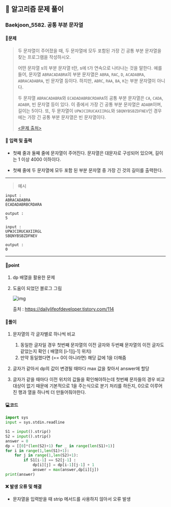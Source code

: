 ## 🐌 알고리즘 문제 풀이

### Baekjoon_5582. 공통 부분 문자열

#### 📒문제

> 두 문자열이 주어졌을 때, 두 문자열에 모두 포함된 가장 긴 공통 부분 문자열을 찾는 프로그램을 작성하시오.
>
> 어떤 문자열 s의 부분 문자열 t란, s에 t가 연속으로 나타나는 것을 말한다. 예를 들어, 문자열 `ABRACADABRA`의 부분 문자열은 `ABRA`, `RAC`, `D`, `ACADABRA`, `ABRACADABRA`, 빈 문자열 등이다. 하지만, `ABRC`, `RAA`, `BA`, `K`는 부분 문자열이 아니다.
>
> 두 문자열 `ABRACADABRA`와 `ECADADABRBCRDARA`의 공통 부분 문자열은 `CA`, `CADA`, `ADABR`, 빈 문자열 등이 있다. 이 중에서 가장 긴 공통 부분 문자열은 `ADABR`이며, 길이는 5이다. 또, 두 문자열이 `UPWJCIRUCAXIIRGL`와 `SBQNYBSBZDFNEV`인 경우에는 가장 긴 공통 부분 문자열은 빈 문자열이다.
>
> [<문제 출처>](https://www.acmicpc.net/problem/5582)



#### :pushpin: 입력 및 출력

- 첫째 줄과 둘째 줄에 문자열이 주어진다. 문자열은 대문자로 구성되어 있으며, 길이는 1 이상 4000 이하이다.

- 첫째 줄에 두 문자열에 모두 포함 된 부분 문자열 중 가장 긴 것의 길이를 출력한다.


---

> 예시

```
input :
ABRACADABRA
ECADADABRBCRDARA

output :
5

input :
UPWJCIRUCAXIIRGL
SBQNYBSBZDFNEV

output :
0
```

----




#### 🚀point

1. dp 배열을 활용한 문제

2. 도움이 되었던 블로그 그림

   ![img](https://blog.kakaocdn.net/dn/YRviw/btq1g9C7k8N/KjkXWuQQSYyuNzA8Ov1aI0/img.png)

   출처 : https://dailylifeofdeveloper.tistory.com/114



#### 🔎풀이

1. 문자열의 각 글자별로 하나씩 비교
   1. 동일한 글자일 경우 첫번째 문자열의 이전 글자와 두번째 문자열의 이전 글자도 같았는지 확인 ( 배열의 \[i-1][j-1] 위치)
   1. 만약 동일했다면 (== 0이 아니라면) 해당 값에 1을 더해줌

1. 글자가 같아서 dp의 값이 변경될 때마다 max 값을 찾아서 answer에 할당
1. 글자가 같을 때마다 이전 위치의 값들을 확인해야하는데 첫번째 문자들의 경우 비교 대상이 없기 때문에 기본적으로 1을 주는식으로 분기 처리를 하든지, 0으로 이루어진 행과 열을 하나씩 더 만들어줘야한다.



#### 💻코드

```python
import sys
input = sys.stdin.readline

S1 = input().strip()
S2 = input().strip()
answer = 0
dp = [[0]*(len(S2)+1) for _ in range(len(S1)+1)]
for i in range(1,len(S1)+1):
    for j in range(1,len(S2)+1):
        if S1[i-1] == S2[j-1] :
            dp[i][j] = dp[i-1][j-1] + 1
            answer = max(answer,dp[i][j])
print(answer)
```



#### ❌ 발생 오류 및 해결

- 문자열을 입력받을 때 strip 메서드를 사용하지 않아서 오류 발생

  
